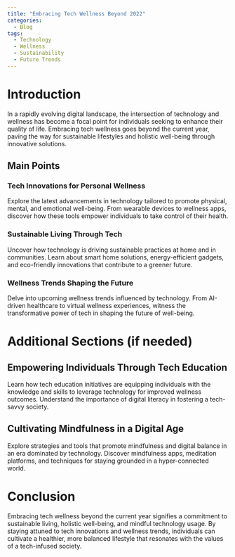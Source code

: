```yaml
---
title: "Embracing Tech Wellness Beyond 2022"
categories:
  - Blog
tags:
  - Technology
  - Wellness
  - Sustainability
  - Future Trends
---
```


# Introduction
In a rapidly evolving digital landscape, the intersection of technology and wellness has become a focal point for individuals seeking to enhance their quality of life. Embracing tech wellness goes beyond the current year, paving the way for sustainable lifestyles and holistic well-being through innovative solutions.

## Main Points
### Tech Innovations for Personal Wellness
Explore the latest advancements in technology tailored to promote physical, mental, and emotional well-being. From wearable devices to wellness apps, discover how these tools empower individuals to take control of their health.

### Sustainable Living Through Tech
Uncover how technology is driving sustainable practices at home and in communities. Learn about smart home solutions, energy-efficient gadgets, and eco-friendly innovations that contribute to a greener future.

### Wellness Trends Shaping the Future
Delve into upcoming wellness trends influenced by technology. From AI-driven healthcare to virtual wellness experiences, witness the transformative power of tech in shaping the future of well-being.

# Additional Sections (if needed)
## Empowering Individuals Through Tech Education
Learn how tech education initiatives are equipping individuals with the knowledge and skills to leverage technology for improved wellness outcomes. Understand the importance of digital literacy in fostering a tech-savvy society.

## Cultivating Mindfulness in a Digital Age
Explore strategies and tools that promote mindfulness and digital balance in an era dominated by technology. Discover mindfulness apps, meditation platforms, and techniques for staying grounded in a hyper-connected world.

# Conclusion
Embracing tech wellness beyond the current year signifies a commitment to sustainable living, holistic well-being, and mindful technology usage. By staying attuned to tech innovations and wellness trends, individuals can cultivate a healthier, more balanced lifestyle that resonates with the values of a tech-infused society.